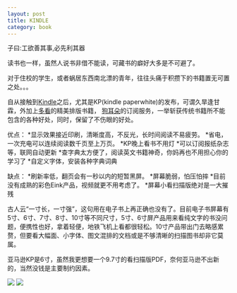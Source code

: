 ```yaml
---
layout: post
title: KINDLE
category: book
---
```


子曰:工欲善其事,必先利其器

读书也一样，虽然人说书非借不能读，可藏书的癖好大多是不可避了。

对于住校的学生，或者蜗居东西南北漂的青年，往往头痛于积攒下的书籍置无可置之处。。。

自从接触到[Kindle](www.amazon.cn)之后，尤其是KP(kindle paperwhite)的发布，可谓久旱逢甘霖，外加上[多看](http://www.duokan.com/)的精美排版书籍，
[狗耳朵](http://dogear.cn/)的订阅服务，一举斩获传统书籍所不能包含的各种好处，同时，保留了不伤眼的好处。


优点：
*显示效果接近印刷，清晰度高，不反光，长时间阅读不易疲劳。
*省电，一次充电可以连续阅读数千页至上万页。
*KP晚上看书不用灯
*可以订阅报纸杂志等，联网自动更新
*查字典太方便了，阅读英文书籍神奇，你妈再也不用担心你的学习了
*自定义字体，安装各种字典词典

缺点：
*刷新率低，翻页会有一秒以内的短暂黑屏。
*屏幕脆弱，怕压怕摔
*目前没有成熟的彩色Eink产品，视频就更不用考虑了。
*屏幕小看扫描版绝对是一大摧残

古人云“一寸长，一寸强”，这句用在电子书上再正确也没有了。目前电子书屏幕有5寸、6寸、7寸、8寸、10寸等不同尺寸，5寸、6寸屏产品用来看纯文字的书没问题，便携性也好，拿着轻便，地铁飞机上看都很轻松。10寸产品带出门去略感累赘，但要看大幅面、小字体、图文混排的文档或是不够清晰的扫描图书却非它莫属。

亚马逊KP是6寸，虽然我更想要一个9.7寸的看扫描版PDF，奈何亚马逊不出新的，当然没钱是主要制约因素。

<img src="http://f.hiphotos.bdimg.com/album/s%3D550%3Bq%3D90%3Bc%3Dxiangce%2C100%2C100/sign=db278a1dd309b3deefbfe46dfc841dbc/9358d109b3de9c825c31d4fa6e81800a19d8436a.jpg?referer=4e94e4469045d688fa158794ad28&x=.jpg">
<img src="http://bwlgu.img38.wal8.com/img38/394284_20131214094947/138698591735.gif">


